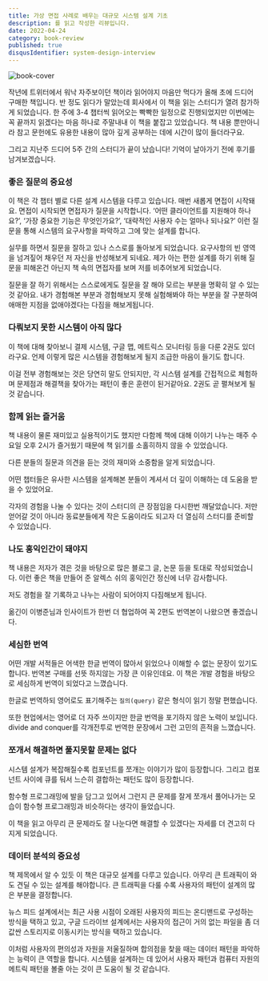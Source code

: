 ```yaml
---
title: 가상 면접 사례로 배우는 대규모 시스템 설계 기초
description: 를 읽고 작성한 리뷰입니다.
date: 2022-04-24
category: book-review
published: true
disqusIdentifier: system-design-interview
---
```


![book-cover](/images/가상-면접-사례로-배우는-대규모-시스템-설계-기초/book-cover.jpeg)

작년에 트위터에서 워낙 자주보이던 책이라 읽어야지 마음만 먹다가 올해 초에 드디어 구매한 책입니다. 반 정도 읽다가 말았는데 회사에서 이 책을 읽는 스터디가 열려 참가하게 되었습니다. 한 주에 3-4 챕터씩 읽어오는 빡빡한 일정으로 진행되었지만 이번에는 꼭 끝까지 읽겠다는 마음 하나로 주말내내 이 책을 붙잡고 있었습니다. 책 내용 뿐만아니라 참고 문헌에도 유용한 내용이 많아 깊게 공부하는 데에 시간이 많이 들더라구요.

그리고 지난주 드디어 5주 간의 스터디가 끝이 났습니다! 기억이 날아가기 전에 후기를 남겨보겠습니다.

### 좋은 질문의 중요성

이 책은 각 챕터 별로 다른 설계 시스템을 다루고 있습니다. 매번 새롭게 면접이 시작돼요. 면접이 시작되면 면접자가 질문을 시작합니다. ‘어떤 클라이언트를 지원해야 하나요?’, ‘가장 중요한 기능은 무엇인가요?’, ‘대략적인 사용자 수는 얼마나 되나요?’ 이런 질문을 통해 시스템의 요구사항을 파악하고 그에 맞는 설계를 합니다.

실무를 하면서 질문을 잘하고 있나 스스로를 돌아보게 되었습니다. 요구사항의 빈 영역을 넘겨짚어 채우던 저 자신을 반성해보게 되네요. 제가 아는 편한 설계를 하기 위해 질문을 피해온건 아닌지 책 속의 면접자를 보며 저를 비추어보게 되었습니다.

질문을 잘 하기 위해서는 스스로에게도 질문을 잘 해야 모르는 부분을 명확히 알 수 있는 것 같아요. 내가 경험해본 부분과 경험해보지 못해 실험해봐야 하는 부분을 잘 구분하여 애매한 지점을 없애야겠다는 다짐을 해보게됩니다.

### 다뤄보지 못한 시스템이 아직 많다

이 책에 대해 찾아보니 결제 시스템, 구글 맵, 메트릭스 모니터링 등을 다룬 2권도 있더라구요. 언제 이렇게 많은 시스템을 경험해보게 될지 조급한 마음이 들기도 합니다.

이걸 전부 경험해보는 것은 당연히 말도 안되지만, 각 시스템 설계를 간접적으로 체험하며 문제점과 해결책을 찾아가는 패턴이 좋은 훈련이 된거같아요. 2권도 곧 펼쳐보게 될것 같습니다.

### 함께 읽는 즐거움

책 내용이 물론 재미있고 실용적이기도 했지만 다함께 책에 대해 이야기 나누는 매주 수요일 오후 2시가 즐거웠기 때문에 책 읽기를 소홀히하지 않을 수 있었습니다.

다른 분들의 질문과 의견을 듣는 것의 재미와 소중함을 알게 되었습니다.

어떤 챕터들은 유사한 시스템을 설계해본 분들이 계셔서 더 깊이 이해하는 데 도움을 받을 수 있었어요.

각자의 경험을 나눌 수 있다는 것이 스터디의 큰 장점임을 다시한번 깨달았습니다. 저만 얻어갈 것이 아니라 동료분들에게 작은 도움이라도 되고자 더 열심히 스터디를 준비할 수 있었습니다.

### 나도 홍익인간이 돼야지

책 내용은 저자가 겪은 것을 바탕으로 많은 블로그 글, 논문 등을 토대로 작성되었습니다. 이런 좋은 책을 만들어 준 알렉스 쉬의 홍익인간 정신에 너무 감사합니다.

저도 경험을 잘 기록하고 나누는 사람이 되어야지 다짐해보게 됩니다.

옮긴이 이병준님과 인사이트가 한번 더 협업하여 꼭 2편도 번역본이 나왔으면 좋겠습니다.

### 세심한 번역

어떤 개발 서적들은 어색한 한글 번역이 많아서 읽었으나 이해할 수 없는 문장이 있기도 합니다. 번역본 구매를 선뜻 하지않는 가장 큰 이유인데요. 이 책은 개발 경험을 바탕으로 세심하게 번역이 되었다고 느꼈습니다.

한글로 번역하되 영어로도 표기해주는 `질의(query)` 같은 형식이 읽기 정말 편했습니다.

또한 현업에서는 영어로 더 자주 쓰이지만 한글 번역을 포기하지 않은 노력이 보입니다. divide and conquer를 각개전투로 번역한 문장에서 그런 고민의 흔적을 느꼈습니다.

### 쪼개서 해결하면 풀지못할 문제는 없다

시스템 설계가 복잡해질수록 컴포넌트를 쪼개는 이야기가 많이 등장합니다. 그리고 컴포넌트 사이에 큐를 둬서 느슨히 결합하는 패턴도 많이 등장합니다.

함수형 프로그래밍에 발을 담그고 있어서 그런지 큰 문제를 잘게 쪼개서 풀어나가는 모습이 함수형 프로그래밍과 비슷하다는 생각이 들었습니다.

이 책을 읽고 아무리 큰 문제라도 잘 나눈다면 해결할 수 있겠다는 자세를 더 견고히 다지게 되었습니다.

### 데이터 분석의 중요성

책 제목에서 알 수 있듯 이 책은 대규모 설계를 다루고 있습니다. 아무리 큰 트래픽이 와도 견딜 수 있는 설계를 해야합니다. 큰 트래픽을 다룰 수록 사용자의 패턴이 설계의 많은 부분을 결정합니다.

뉴스 피드 설계에서는 최근 사용 시점이 오래된 사용자의 피드는 온디맨드로 구성하는 방식을 택하고 있고, 구글 드라이브 설계에서는 사용자의 접근이 거의 없는 파일을 좀 더 값싼 스토리지로 이동시키는 방식을 택하고 있습니다.

이처럼 사용자의 편의성과 자원을 저울질하며 합의점을 찾을 때는 데이터 패턴을 파악하는 능력이 큰 역할을 합니다. 시스템을 설계하는 데 있어서 사용자 패턴과 컴퓨터 자원의 메트릭 패턴을 볼줄 아는 것이 큰 도움이 될 것 같습니다.
